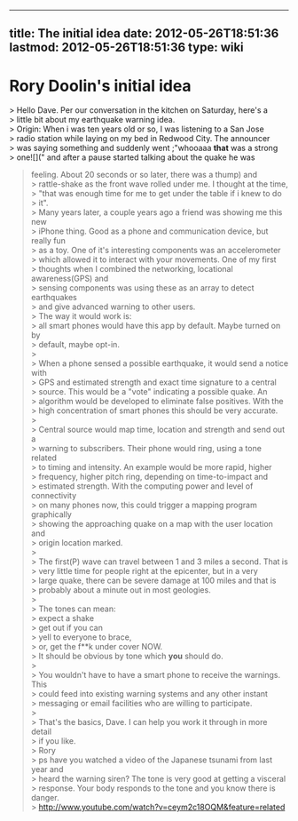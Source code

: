 
---
title: The initial idea
date: 2012-05-26T18:51:36
lastmod: 2012-05-26T18:51:36
type: wiki
---
Rory Doolin's initial idea
==========================

&gt; Hello Dave. Per our conversation in the kitchen on Saturday, here's
a\
&gt; little bit about my earthquake warning idea.\
&gt; Origin: When i was ten years old or so, I was listening to a San
Jose\
&gt; radio station while laying on my bed in Redwood City. The
announcer\
&gt; was saying something and suddenly went ;"whooaaa **that** was a
strong\
&gt; one![](" and after a pause started talking about the quake he was
> feeling. About 20 seconds or so later, there was a thump) and\
&gt; rattle-shake as the front wave rolled under me. I thought at the
time,\
&gt; "that was enough time for me to get under the table if i knew to
do\
&gt; it".\
&gt; Many years later, a couple years ago a friend was showing me this
new\
&gt; iPhone thing. Good as a phone and communication device, but really
fun\
&gt; as a toy. One of it's interesting components was an accelerometer\
&gt; which allowed it to interact with your movements. One of my first\
&gt; thoughts when I combined the networking, locational awareness(GPS)
and\
&gt; sensing components was using these as an array to detect
earthquakes\
&gt; and give advanced warning to other users.\
&gt; The way it would work is:\
&gt; all smart phones would have this app by default. Maybe turned on
by\
&gt; default, maybe opt-in.\
&gt;\
&gt; When a phone sensed a possible earthquake, it would send a notice
with\
&gt; GPS and estimated strength and exact time signature to a central\
&gt; source. This would be a "vote" indicating a possible quake. An\
&gt; algorithm would be developed to eliminate false positives. With
the\
&gt; high concentration of smart phones this should be very accurate.\
&gt;\
&gt; Central source would map time, location and strength and send out
a\
&gt; warning to subscribers. Their phone would ring, using a tone
related\
&gt; to timing and intensity. An example would be more rapid, higher\
&gt; frequency, higher pitch ring, depending on time-to-impact and\
&gt; estimated strength. With the computing power and level of
connectivity\
&gt; on many phones now, this could trigger a mapping program
graphically\
&gt; showing the approaching quake on a map with the user location and\
&gt; origin location marked.\
&gt;\
&gt; The first(P) wave can travel between 1 and 3 miles a second. That
is\
&gt; very little time for people right at the epicenter, but in a very\
&gt; large quake, there can be severe damage at 100 miles and that is\
&gt; probably about a minute out in most geologies.\
&gt;\
&gt; The tones can mean:\
&gt; expect a shake\
&gt; get out if you can\
&gt; yell to everyone to brace,\
&gt; or, get the f\*\*k under cover NOW.\
&gt; It should be obvious by tone which **you** should do.\
&gt;\
&gt; You wouldn't have to have a smart phone to receive the warnings.
This\
&gt; could feed into existing warning systems and any other instant\
&gt; messaging or email facilities who are willing to participate.\
&gt;\
&gt; That's the basics, Dave. I can help you work it through in more
detail\
&gt; if you like.\
&gt; Rory\
&gt; ps have you watched a video of the Japanese tsunami from last year
and\
&gt; heard the warning siren? The tone is very good at getting a
visceral\
&gt; response. Your body responds to the tone and you know there is
danger.\
&gt; http://www.youtube.com/watch?v=ceym2c18OQM&feature=related
